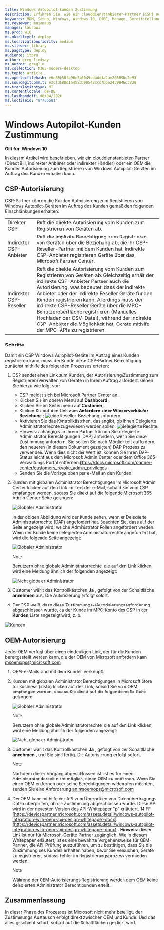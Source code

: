 ```yaml
---
title: Windows Autopilot-Kunden Zustimmung
description: Erfahren Sie, wie ein clouddienstanbieter-Partner (CSP) oder ein OEM die Kunden Autorisierung zum Registrieren von Windows Autopilot-Geräten im Auftrag des Kunden erhalten kann.
keywords: MDM, Setup, Windows, Windows 10, OOBE, Manage, Bereitstellung, Autopilot, ZTD, Zero-Touchscreen, Partner, msfb, InTune
ms.reviewer: mniehaus
manager: laurawi
ms.prod: w10
ms.mktglfcycl: deploy
ms.localizationpriority: medium
ms.sitesec: library
ms.pagetype: deploy
audience: itpro
author: greg-lindsay
ms.author: greglin
ms.collection: M365-modern-desktop
ms.topic: article
ms.openlocfilehash: e6e85b50fb96e5b6049cdadd5a2ae265896c2e93
ms.sourcegitcommit: e2cf3b80d1a4523d98542ccd7bba2439046c3830
ms.translationtype: MT
ms.contentlocale: de-DE
ms.lasthandoff: 08/04/2020
ms.locfileid: "87756581"
---
```

# <a name="windows-autopilot-customer-consent"></a>Windows Autopilot-Kunden Zustimmung

**Gilt für: Windows 10**

In diesem Artikel wird beschrieben, wie ein clouddienstanbieter-Partner (Direct Bill, indirekter Anbieter oder indirekter Händler) oder ein OEM die Kunden Autorisierung zum Registrieren von Windows Autopilot-Geräten im Auftrag des Kunden erhalten kann.

## <a name="csp-authorization"></a>CSP-Autorisierung

CSP-Partner können die Kunden Autorisierung zum Registrieren von Windows Autopilot-Geräten im Auftrag des Kunden gemäß den folgenden Einschränkungen erhalten:

<table>
<tr><td>Direkter CSP<td>Ruft die direkte Autorisierung vom Kunden zum Registrieren von Geräten ab.
<tr><td>Indirekter CSP-Anbieter<td>Ruft die implizite Berechtigung zum Registrieren von Geräten über die Beziehung ab, die ihr CSP-Reseller-Partner mit dem Kunden hat.  Indirekte CSP-Anbieter registrieren Geräte über das Microsoft Partner Center.
<tr><td>Indirekter CSP-Reseller<td>Ruft die direkte Autorisierung vom Kunden zum Registrieren von Geräten ab.  Gleichzeitig erhält der indirekte CSP-Anbieter Partner auch die Autorisierung, was bedeutet, dass der indirekte Anbieter oder der indirekte Reseller Geräte für den Kunden registrieren kann.  Allerdings muss der indirekte CSP-Reseller Geräte über die MPC-Benutzeroberfläche registrieren (Manuelles Hochladen der CSV-Datei), während der indirekte CSP-Anbieter die Möglichkeit hat, Geräte mithilfe der MPC-APIs zu registrieren.
</table>

### <a name="steps"></a>Schritte

Damit ein CSP Windows Autopilot-Geräte im Auftrag eines Kunden registrieren kann, muss der Kunde diese CSP-Partner Berechtigung zunächst mithilfe des folgenden Prozesses erteilen:

1. CSP sendet einen Link zum Kunden, der Autorisierung/Zustimmung zum Registrieren/Verwalten von Geräten in Ihrem Auftrag anfordert.  Gehen Sie hierzu wie folgt vor:
    - CSP meldet sich bei Microsoft Partner Center an.
    - Klicken Sie im oberen Menü auf **Dashboard** .
    - Klicken Sie im Seitenmenü auf **Customer** .
    - Klicken Sie auf den Link zum **Anfordern einer Wiederverkäufer Beziehung** : ![ eine Reseller-Beziehung anfordern.](images/csp1.png)
    - Aktivieren Sie das Kontrollkästchen, das angibt, ob Ihnen Delegierte Administratorrechte zugewiesen werden sollen: ![ delegierte Rechte.](images/csp2.png)
    - Hinweis: abhängig von Ihrem Partner können Sie delegierte Administrator Berechtigungen (DAP) anfordern, wenn Sie diese Zustimmung anfordern.  Sie sollten Sie nach Möglichkeit auffordern, den neueren (in diesem Dokument gezeigten) DAP-Prozess zu verwenden. Wenn dies nicht der Wert ist, können Sie Ihren DAP-Status leicht aus dem Microsoft Admin Center oder dem Office 365-Verwaltungs Portal entfernen:https://docs.microsoft.com/partner-center/customers_revoke_admin_privileges
    - Senden Sie die Vorlage oben per e-Mail an den Kunden.
2. Kunden mit globalen Administrator Berechtigungen im Microsoft Admin Center klicken auf den Link im Text der e-Mail, sobald Sie vom CSP empfangen werden, sodass Sie direkt auf die folgende Microsoft 365 Admin Center-Seite gelangen:

    ![Globaler Administrator](images/csp3a.png)

    In der obigen Abbildung wird der Kunde sehen, wenn er Delegierte Administratorrechte (DAP) angefordert hat. Beachten Sie, dass auf der Seite angezeigt wird, welche Administrator Rollen angefordert werden.  Wenn der Kunde keine delegierten Administratorrechte angefordert hat, wird die folgende Seite angezeigt:

    ![Globaler Administrator](images/csp3b.png)   

    > [!NOTE]
    > Benutzern ohne globale Administratorrechte, die auf den Link klicken, wird eine Meldung ähnlich der folgenden angezeigt:

    ![Nicht globaler Administrator](images/csp4.png)

3. Customer wählt das Kontrollkästchen **Ja** , gefolgt von der Schaltfläche **annehmen** aus. Die Autorisierung erfolgt sofort.
4. Der CSP weiß, dass diese Zustimmungs-/Autorisierungsanforderung abgeschlossen wurde, da der Kunde im MPC-Konto des CSP in der **Kunden** Liste angezeigt wird, z. b.:

![Kunden](images/csp5.png)

## <a name="oem-authorization"></a>OEM-Autorisierung

Jeder OEM verfügt über einen eindeutigen Link, der für die Kunden bereitgestellt werden kann, die der OEM von Microsoft anfordern kann msoemops@microsoft.com .

1. OEM-e-Mails sind mit dem Kunden verknüpft.
2. Kunden mit globalen Administrator Berechtigungen in Microsoft Store for Business (msfb) klicken auf den Link, sobald Sie vom OEM empfangen werden, sodass Sie direkt auf die folgende msfb-Seite gelangen:

    ![Globaler Administrator](images/csp6.png)

    > [!NOTE]
    > Benutzern ohne globale Administratorrechte, die auf den Link klicken, wird eine Meldung ähnlich der folgenden angezeigt:

    ![Nicht globaler Administrator](images/csp7.png)
3. Customer wählt das Kontrollkästchen **Ja** , gefolgt von der Schaltfläche **annehmen** , und Sie sind fertig.  Die Autorisierung erfolgt sofort.

    > [!NOTE]
    > Nachdem dieser Vorgang abgeschlossen ist, ist es für einen Administrator derzeit nicht möglich, einen OEM zu entfernen. Wenn Sie einen OEM entfernen oder seine Berechtigungen widerrufen möchten, senden Sie eine Anforderung an.msoemops@microsoft.com

4. Der OEM kann mithilfe der API zum Überprüfen von Datenübertragungs Daten überprüfen, ob die Zustimmung abgeschlossen wurde.  Diese API wird in der neuesten Version des API-Whitepaper "p" erläutert. 14 FF [https://devicepartner.microsoft.com/assets/detail/windows-autopilot-integration-with-oem-api-design-whitepaper-docx](https://devicepartner.microsoft.com/assets/detail/windows-autopilot-integration-with-oem-api-design-whitepaper-docx) . **Hinweis**: dieser Link ist nur für Microsoft-Geräte Partner zugänglich. Wie in diesem Whitepaper erläutert, ist es eine bewährte Vorgehensweise für OEM-Partner, die API-Prüfung auszuführen, um zu bestätigen, dass Sie die Zustimmung des Kunden erhalten haben, bevor Sie versuchen, Geräte zu registrieren, sodass Fehler im Registrierungsprozess vermieden werden.

    > [!NOTE]
    > Während der OEM-Autorisierungs Registrierung werden dem OEM keine delegierten Administrator Berechtigungen erteilt.

## <a name="summary"></a>Zusammenfassung

In dieser Phase des Prozesses ist Microsoft nicht mehr beteiligt. der Zustimmungs Austausch erfolgt direkt zwischen OEM und Kunde.  Und das alles geschieht sofort, sobald auf die Schaltflächen geklickt wird.

